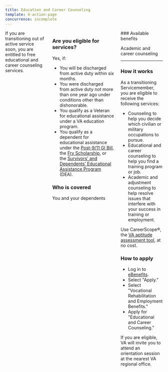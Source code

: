 ```yaml
---
title: Education and Career Counseling
template: 4-action-page
concurrence: incomplete
---
```


<div class="main" role="main" markdown="0">

<div class="va-action-bar--header">
  <div class="row">
    <div class="small-12 columns">
    </div>
  </div>
</div>

<div class="section one" markdown="0">
<div class="primary" markdown="0">
<div class="row" markdown="0">
<div class="small-12 columns usa-content" markdown="1">
<div markdown="1">
If you are transitioning out of active service soon, you are entitled to free educational and career counseling services.
</div>
<div class="call-out" markdown="1">

### Are you eligible for services?

Yes, if:

-	You will be discharged from active duty within six months.
-	You were discharged from active duty not more than one year ago under conditions other than dishonorable.
-	You qualify as a Veteran for educational assistance under a VA education program.
- You qualify as a dependent for educational assistance under the [Post-9/11 GI Bill](/education/gi-bill/), the [Fry Scholarship](/education/gi-bill/survivors-dependent-assistance/fry-scholarship/), or the [Survivors’ and Dependents’ Educational Assistance Program](/education/gi-bill/survivors-dependent-assistance/dependents-education/) (DEA).

### Who is covered

You and your dependents
</div>
<div markdown="1">
### Available benefits

Academic and career counseling

<hr>

### How it works

As a transitioning Servicemember, you are eligible to receive the following services:

-	Counseling to help you decide which civilian or military occupations to pursue.
-	Educational and career counseling to help you find a training program or job.
-	Academic and adjustment counseling to help resolve issues that interfere with your success in training or employment.

Use CareerScope&reg;, the [VA aptitude assessment tool](https://va.careerscope.net/gibill), at no cost.

### How to apply

- Log in to [eBenefits](https://www.ebenefits.va.gov). 
- Select "Apply."
- Select "Vocational Rehabilitation and Employment Benefits."
- Apply for "Educational and Career Counseling."

If you are eligible, VA will invite you to attend an orientation session at the nearest VA regional office. 
</div>

</div>
</div>
</div>


</div>

